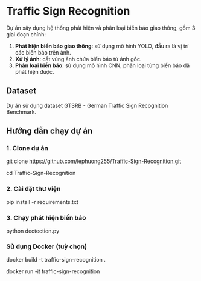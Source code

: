 # Traffic Sign Recognition

Dự án xây dựng hệ thống phát hiện và phân loại biển báo giao thông, gồm 3 giai đoạn chính:

1. **Phát hiện biển báo giao thông**: sử dụng mô hình YOLO, đầu ra là vị trí các biển báo trên ảnh.
2. **Xử lý ảnh**: cắt vùng ảnh chứa biển báo từ ảnh gốc.
3. **Phân loại biển báo**: sử dụng mô hình CNN, phân loại từng biển báo đã phát hiện được.

## Dataset

Dự án sử dụng dataset GTSRB - German Traffic Sign Recognition Benchmark.

## Hướng dẫn chạy dự án

### 1. Clone dự án

git clone https://github.com/lephuong255/Traffic-Sign-Recognition.git

cd Traffic-Sign-Recognition

### 2. Cài đặt thư viện

pip install -r requirements.txt

### 3. Chạy phát hiện biển báo

python dectection.py


### Sử dụng Docker (tuỳ chọn)

docker build -t traffic-sign-recognition .

docker run -it traffic-sign-recognition


